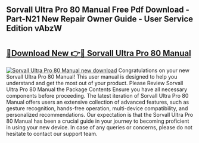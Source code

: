 ## Sorvall Ultra Pro 80 Manual Free Pdf Download - Part-N21 New Repair Owner Guide - User Service Edition vAbzW

# <h2><a href="http://bc63346.oget.top/?id=Sorvall+Ultra+Pro+80+Manual">🔗Download New 👉🔴 Sorvall Ultra Pro 80 Manual</a></h2>

[![Sorvall Ultra Pro 80 Manual new download](https://i.imgur.com/5g1atiW.png)](http://bc63346.oget.top/?id=Sorvall+Ultra+Pro+80+Manual)
Congratulations on your new Sorvall Ultra Pro 80 Manual! This user manual is designed to help you understand and get the most out of your product. Please Review Sorvall Ultra Pro 80 Manual the Package Contents Ensure you have all necessary components before proceeding. The latest iteration of Sorvall Ultra Pro 80 Manual offers users an extensive collection of advanced features, such as gesture recognition, hands-free operation, multi-device compatibility, and personalized recommendations. Our expectation is that the Sorvall Ultra Pro 80 Manual has been a crucial guide in your journey to becoming proficient in using your new device. In case of any queries or concerns, please do not hesitate to contact our support team.
